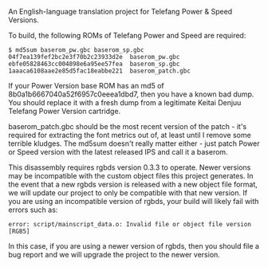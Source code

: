 An English-language translation project for Telefang Power & Speed Versions.

To build, the following ROMs of Telefang Power and Speed are required:

```
$ md5sum baserom_pw.gbc baserom_sp.gbc
04f7ea139fef2bc2e3f70b2c23933d2e  baserom_pw.gbc
ebfe05828463cc004898e6a95ee57fea  baserom_sp.gbc
1aaaca6108aae2e85d5fac18eabbe221  baserom_patch.gbc
```

If your Power Version base ROM has an md5 of 8b0a1b6667040a52f6957c0eeea1dbd7,
then you have a known bad dump. You should replace it with a fresh dump from a
legitimate Keitai Denjuu Telefang Power Version cartridge.

baserom_patch.gbc should be the most recent version of the patch - it's required
for extracting the font metrics out of, at least until I remove some terrible
kludges. The md5sum doesn't really matter either - just patch Power or Speed
version with the latest released IPS and call it a baserom.

This disassembly requires rgbds version 0.3.3 to operate. Newer versions may
be incompatible with the custom object files this project generates. In the
event that a new rgbds version is released with a new object file format, we
will update our project to only be compatible with that new version. If you are
using an incompatible version of rgbds, your build will likely fail with errors
such as:

    error: script/mainscript_data.o: Invalid file or object file version [RGB5]
    
In this case, if you are using a newer version of rgbds, then you should file a
bug report and we will upgrade the project to the newer version.